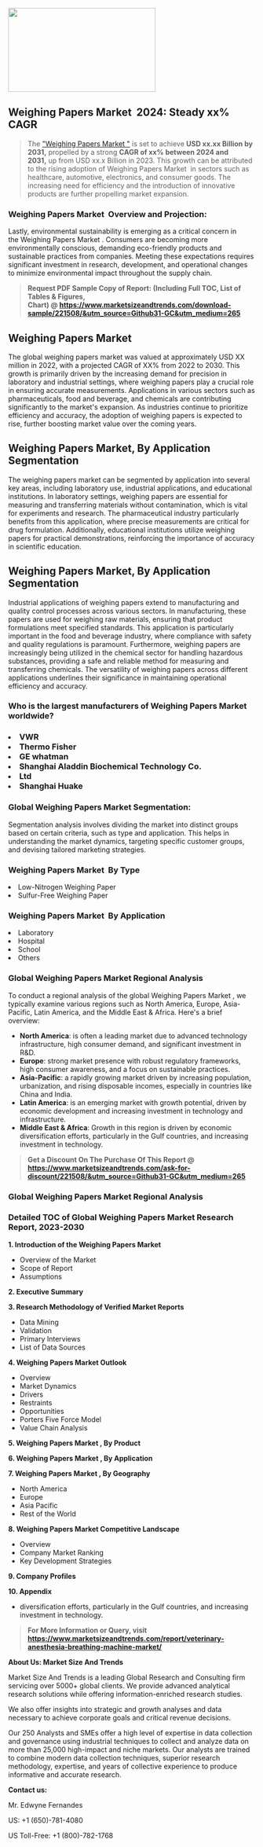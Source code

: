 <p><img class="alignnone size-medium wp-image-20088" src="https://ffe5etoiles.com/wp-content/uploads/2024/12/MST1-300x171.png" alt="" width="300" height="171" /></p><h2 id="ember46" class="ember-view reader-text-block__heading-2">Weighing Papers Market &nbsp;2024: Steady&nbsp;xx% CAGR</h2><blockquote id="ember47" class="ember-view reader-text-block__blockquote">The&nbsp;<a class="app-aware-link " href="https://www.marketsizeandtrends.com/download-sample/221508/&utm_source=Github31-GC&utm_medium=265" target="_blank" data-test-app-aware-link="">"Weighing Papers Market "</a>&nbsp;is set to achieve&nbsp;<strong>USD&nbsp;xx.xx&nbsp;Billion by 2031,</strong>&nbsp;propelled by a strong&nbsp;<strong>CAGR of&nbsp;xx% between 2024 and 2031,</strong>&nbsp;up from USD xx.x Billion in 2023. This growth can be attributed to the rising adoption of&nbsp;Weighing Papers Market &nbsp;in sectors such as healthcare, automotive, electronics, and consumer goods. The increasing need for efficiency and the introduction of innovative products are further propelling market expansion.</blockquote><h3 id="ember48" class="ember-view reader-text-block__heading-3">Weighing Papers Market &nbsp;Overview and Projection:</h3><p id="ember49" class="ember-view reader-text-block__paragraph">Lastly, environmental sustainability is emerging as a critical concern in the&nbsp;Weighing Papers Market . Consumers are becoming more environmentally conscious, demanding eco-friendly products and sustainable practices from companies. Meeting these expectations requires significant investment in research, development, and operational changes to minimize environmental impact throughout the supply chain.</p><blockquote id="ember50" class="ember-view reader-text-block__blockquote"><strong>Request PDF Sample Copy of Report: (Including Full TOC, List of Tables &amp; Figures, Chart)&nbsp;@&nbsp;<strong><a href="https://www.marketsizeandtrends.com/download-sample/221508/&utm_source=Github31-GC&utm_medium=265" target="_blank">https://www.marketsizeandtrends.com/download-sample/221508/&utm_source=Github31-GC&utm_medium=265</a></strong></strong></blockquote><h3 class=""><h2>Weighing Papers Market</h2><p>The global weighing papers market was valued at approximately USD XX million in 2022, with a projected CAGR of XX% from 2022 to 2030. This growth is primarily driven by the increasing demand for precision in laboratory and industrial settings, where weighing papers play a crucial role in ensuring accurate measurements. Applications in various sectors such as pharmaceuticals, food and beverage, and chemicals are contributing significantly to the market's expansion. As industries continue to prioritize efficiency and accuracy, the adoption of weighing papers is expected to rise, further boosting market value over the coming years.</p><h2>Weighing Papers Market, By Application Segmentation</h2><p>The weighing papers market can be segmented by application into several key areas, including laboratory use, industrial applications, and educational institutions. In laboratory settings, weighing papers are essential for measuring and transferring materials without contamination, which is vital for experiments and research. The pharmaceutical industry particularly benefits from this application, where precise measurements are critical for drug formulation. Additionally, educational institutions utilize weighing papers for practical demonstrations, reinforcing the importance of accuracy in scientific education.</p><h2>Weighing Papers Market, By Application Segmentation</h2><p>Industrial applications of weighing papers extend to manufacturing and quality control processes across various sectors. In manufacturing, these papers are used for weighing raw materials, ensuring that product formulations meet specified standards. This application is particularly important in the food and beverage industry, where compliance with safety and quality regulations is paramount. Furthermore, weighing papers are increasingly being utilized in the chemical sector for handling hazardous substances, providing a safe and reliable method for measuring and transferring chemicals. The versatility of weighing papers across different applications underlines their significance in maintaining operational efficiency and accuracy.</p></h3><h3 id="" class="">Who is the largest manufacturers of&nbsp;Weighing Papers Market worldwide?</h3><h3 class=""></Li><Li>VWR</Li><Li> Thermo Fisher</Li><Li> GE whatman</Li><Li> Shanghai Aladdin Biochemical Technology Co.</Li><Li> Ltd</Li><Li> Shanghai Huake</h3><h3 id="ember53" class="ember-view reader-text-block__heading-3">Global&nbsp;Weighing Papers Market Segmentation:</h3><p id="ember54" class="ember-view reader-text-block__paragraph">Segmentation analysis involves dividing the market into distinct groups based on certain criteria, such as type and application. This helps in understanding the market dynamics, targeting specific customer groups, and devising tailored marketing strategies.</p><h3 id="" class="">Weighing Papers Market &nbsp;By Type</h3><p></Li><Li>Low-Nitrogen Weighing Paper</Li><Li> Sulfur-Free Weighing Paper</p><h3 id="" class="">Weighing Papers Market &nbsp;By Application</h3><p class=""></Li><Li>Laboratory</Li><Li> Hospital</Li><Li> School</Li><Li> Others</p><h3 id="ember62" class="ember-view reader-text-block__heading-3">Global Weighing Papers Market Regional Analysis</h3><p id="ember63" class="ember-view reader-text-block__paragraph">To conduct a regional analysis of the global Weighing Papers Market , we typically examine various regions such as North America, Europe, Asia-Pacific, Latin America, and the Middle East &amp; Africa. Here's a brief overview:</p><ul><li><strong>North America</strong>: is often a leading market due to advanced technology infrastructure, high consumer demand, and significant investment in R&amp;D.</li><li><strong>Europe</strong>: strong market presence with robust regulatory frameworks, high consumer awareness, and a focus on sustainable practices.</li><li><strong>Asia-Pacific</strong>: a rapidly growing market driven by increasing population, urbanization, and rising disposable incomes, especially in countries like China and India.</li><li><strong>Latin America</strong>: is an emerging market with growth potential, driven by economic development and increasing investment in technology and infrastructure.</li><li><strong>Middle East &amp; Africa</strong>: Growth in this region is driven by economic diversification efforts, particularly in the Gulf countries, and increasing investment in technology.</li></ul><blockquote id="ember61" class="ember-view reader-text-block__blockquote"><strong>Get a Discount On The Purchase Of This Report @ <strong><a href="https://html-cleaner.com/" target="">https://www.marketsizeandtrends.com/ask-for-discount/221508/&utm_source=Github31-GC&utm_medium=265</a></strong></strong></blockquote><h3 id="ember62" class="ember-view reader-text-block__heading-3">Global Weighing Papers Market Regional Analysis</h3><h3 id="" class="">Detailed TOC of Global Weighing Papers Market Research Report, 2023-2030</h3><p id="" class=""><strong>1. Introduction of the Weighing Papers Market </strong></p><ul><li>Overview of the Market</li><li>Scope of Report</li><li>Assumptions</li></ul><p id="" class=""><strong>2. Executive Summary</strong></p><p id="" class=""><strong>3. Research Methodology of Verified Market Reports</strong></p><ul><li>Data Mining</li><li>Validation</li><li>Primary Interviews</li><li>List of Data Sources</li></ul><p id="" class=""><strong>4. Weighing Papers Market Outlook</strong></p><ul><li>Overview</li><li>Market Dynamics</li><li>Drivers</li><li>Restraints</li><li>Opportunities</li><li>Porters Five Force Model</li><li>Value Chain Analysis</li></ul><p id="" class=""><strong>5. Weighing Papers Market , By Product</strong></p><p id="" class=""><strong>6. Weighing Papers Market , By Application</strong></p><p id="" class=""><strong>7. Weighing Papers Market , By Geography</strong></p><ul><li>North America</li><li>Europe</li><li>Asia Pacific</li><li>Rest of the World</li></ul><p id="" class=""><strong>8. Weighing Papers Market Competitive Landscape</strong></p><ul><li>Overview</li><li>Company Market Ranking</li><li>Key Development Strategies</li></ul><p id="" class=""><strong>9. Company Profiles</strong></p><p id="" class=""><strong>10. Appendix</strong></p><ul><li>diversification efforts, particularly in the Gulf countries, and increasing investment in technology.</li></ul><blockquote id="ember65" class="ember-view reader-text-block__blockquote"><strong>For More Information or Query, visit <strong><strong><a href="https://html-cleaner.com/" target="">https://www.marketsizeandtrends.com/report/veterinary-anesthesia-breathing-machine-market/</a></strong></strong></strong></blockquote><p id="" class=""><strong>About Us: Market Size And Trends</strong></p><p id="" class="">Market Size And Trends is a leading Global Research and Consulting firm servicing over 5000+ global clients. We provide advanced analytical research solutions while offering information-enriched research studies.</p><p id="" class="">We also offer insights into strategic and growth analyses and data necessary to achieve corporate goals and critical revenue decisions.</p><p id="" class="">Our 250 Analysts and SMEs offer a high level of expertise in data collection and governance using industrial techniques to collect and analyze data on more than 25,000 high-impact and niche markets. Our analysts are trained to combine modern data collection techniques, superior research methodology, expertise, and years of collective experience to produce informative and accurate research.</p><p id="" class=""><strong>Contact us:</strong></p><p id="" class="">Mr. Edwyne Fernandes</p><p id="" class="">US: +1 (650)-781-4080</p><p id="" class="">US Toll-Free: +1 (800)-782-1768</p>
